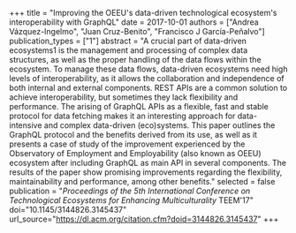 +++
title = "Improving the OEEU's data-driven technological ecosystem's interoperability with GraphQL"
date = 2017-10-01
authors = ["Andrea Vázquez-Ingelmo", "Juan Cruz-Benito", "Francisco J García-Peñalvo"]
publication_types = ["1"]
abstract = "A crucial part of data-driven ecosystems1 is the management and processing of complex data structures, as well as the proper handling of the data flows within the ecosystem. To manage these data flows, data-driven ecosystems need high levels of interoperability, as it allows the collaboration and independence of both internal and external components. REST APIs are a common solution to achieve interoperability, but sometimes they lack flexibility and performance. The arising of GraphQL APIs as a flexible, fast and stable protocol for data fetching makes it an interesting approach for data-intensive and complex data-driven (eco)systems. This paper outlines the GraphQL protocol and the benefits derived from its use, as well as it presents a case of study of the improvement experienced by the Observatory of Employment and Employability (also known as OEEU) ecosystem after including GraphQL as main API in several components. The results of the paper show promising improvements regarding the flexibility, maintainability and performance, among other benefits."
selected = false
publication = "*Proceedings of the 5th International Conference on Technological Ecosystems for Enhancing Multiculturality* TEEM'17"
doi="10.1145/3144826.3145437"
url_source="https://dl.acm.org/citation.cfm?doid=3144826.3145437"
+++
